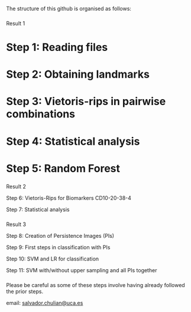 The structure of this github is organised as follows:

###

Result 1

# Step 1: Reading files



# Step 2: Obtaining landmarks

# Step 3: Vietoris-rips in pairwise combinations

# Step 4: Statistical analysis

# Step 5: Random Forest

###

Result 2

Step 6: Vietoris-Rips for Biomarkers CD10-20-38-4 

Step 7: Statistical analysis

###

Result 3

Step 8: Creation of Persistence Images (PIs)

Step 9: First steps in classification with PIs

Step 10: SVM and LR for classification

Step 11: SVM with/without upper sampling and all PIs together

###

Please be careful as some of these steps involve having already followed the prior steps.

email: salvador.chulian@uca.es
